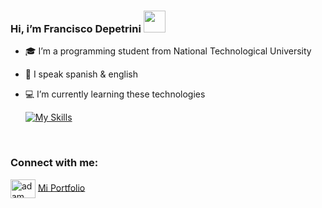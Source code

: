 ### Hi, i’m Francisco Depetrini <img src="https://media.giphy.com/media/hvRJCLFzcasrR4ia7z/giphy.gif" width="35">
- :mortar_board: I’m a programming student from National Technological University
- 🌱 I speak spanish & english
- :computer: I’m currently learning these technologies

  
  [![My Skills](https://skillicons.dev/icons?i=js,html,css,dotnet,react,cs,python)](https://skillicons.dev)


  <br>

<h3 align="left">Connect with me:</h3>
<p align="left">
  <a href="https://www.linkedin.com/in/francisco-depetrini-843042269/" target="blank"><img align="center"
      src="https://raw.githubusercontent.com/rahuldkjain/github-profile-readme-generator/master/src/images/icons/Social/linked-in-alt.svg"
      alt="adam pithewan" height="30" width="40" /></a>
  <a href="https://francisco-depetrini.netlify.app/" target="blank">Mi Portfolio</a>
</p>


